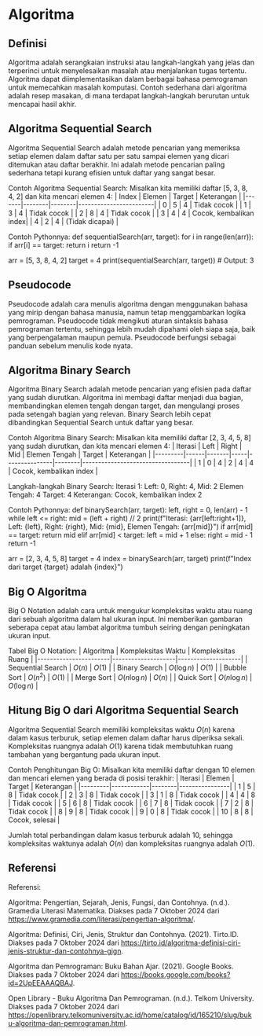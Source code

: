 # Algoritma
## Definisi
Algoritma adalah serangkaian instruksi atau langkah-langkah yang jelas dan terperinci untuk menyelesaikan masalah atau menjalankan tugas tertentu. Algoritma dapat diimplementasikan dalam berbagai bahasa pemrograman untuk memecahkan masalah komputasi. Contoh sederhana dari algoritma adalah resep masakan, di mana terdapat langkah-langkah berurutan untuk mencapai hasil akhir.

## Algoritma Sequential Search
Algoritma Sequential Search adalah metode pencarian yang memeriksa setiap elemen dalam daftar satu per satu sampai elemen yang dicari ditemukan atau daftar berakhir. Ini adalah metode pencarian paling sederhana tetapi kurang efisien untuk daftar yang sangat besar.

Contoh Algoritma Sequential Search: Misalkan kita memiliki daftar [5, 3, 8, 4, 2] dan kita mencari elemen 4:
| Index | Elemen | Target | Keterangan             |
|-------|--------|--------|------------------------|
| 0     | 5      | 4      | Tidak cocok            |
| 1     | 3      | 4      | Tidak cocok            |
| 2     | 8      | 4      | Tidak cocok            |
| 3     | 4      | 4      | Cocok, kembalikan index|
| 4     | 2      | 4      | (Tidak dicapai)        |

Contoh Pythonnya:
def sequentialSearch(arr, target):
    for i in range(len(arr)):
        if arr[i] == target:
            return i
    return -1

arr = [5, 3, 8, 4, 2]
target = 4
print(sequentialSearch(arr, target))  # Output: 3


## Pseudocode
Pseudocode adalah cara menulis algoritma dengan menggunakan bahasa yang mirip dengan bahasa manusia, namun tetap menggambarkan logika pemrograman. Pseudocode tidak mengikuti aturan sintaksis bahasa pemrograman tertentu, sehingga lebih mudah dipahami oleh siapa saja, baik yang berpengalaman maupun pemula. Pseudocode berfungsi sebagai panduan sebelum menulis kode nyata.

## Algoritma Binary Search
Algoritma Binary Search adalah metode pencarian yang efisien pada daftar yang sudah diurutkan. Algoritma ini membagi daftar menjadi dua bagian, membandingkan elemen tengah dengan target, dan mengulangi proses pada setengah bagian yang relevan. Binary Search lebih cepat dibandingkan Sequential Search untuk daftar yang besar.

Contoh Algoritma Binary Search: Misalkan kita memiliki daftar [2, 3, 4, 5, 8] yang sudah diurutkan, dan kita mencari elemen 4:
| Iterasi | Left | Right | Mid | Elemen Tengah | Target | Keterangan                       |
|---------|------|-------|-----|---------------|--------|----------------------------------|
| 1       | 0    | 4     | 2   | 4             | 4      | Cocok, kembalikan index          |

Langkah-langkah Binary Search:
Iterasi 1:
Left: 0, Right: 4, Mid: 2
Elemen Tengah: 4
Target: 4
Keterangan: Cocok, kembalikan index 2

Contoh Pythonnya:
def binarySearch(arr, target):
    left, right = 0, len(arr) - 1
    while left <= right:
        mid = (left + right) // 2
        print(f"Iterasi: {arr[left:right+1]}, Left: {left}, Right: {right}, Mid: {mid}, Elemen Tengah: {arr[mid]}")
        if arr[mid] == target:
            return mid
        elif arr[mid] < target:
            left = mid + 1
        else:
            right = mid - 1
    return -1

arr = [2, 3, 4, 5, 8]
target = 4
index = binarySearch(arr, target)
print(f"Index dari target {target} adalah {index}")



## Big O Algoritma
Big O Notation adalah cara untuk mengukur kompleksitas waktu atau ruang dari sebuah algoritma dalam hal ukuran input. Ini memberikan gambaran seberapa cepat atau lambat algoritma tumbuh seiring dengan peningkatan ukuran input.

Tabel Big O Notation:
| Algoritma             | Kompleksitas Waktu | Kompleksitas Ruang |
|-----------------------|--------------------|--------------------|
| Sequential Search     | $O(n)$             | $O(1)$             |
| Binary Search         | $O(\log n)$        | $O(1)$             |
| Bubble Sort           | $O(n^2)$           | $O(1)$             |
| Merge Sort            | $O(n \log n)$      | $O(n)$             |
| Quick Sort            | $O(n \log n)$      | $O(\log n)$        |

## Hitung Big O dari Algoritma Sequential Search
Algoritma Sequential Search memiliki kompleksitas waktu $O(n)$ karena dalam kasus terburuk, setiap elemen dalam daftar harus diperiksa sekali. Kompleksitas ruangnya adalah $O(1)$ karena tidak membutuhkan ruang tambahan yang bergantung pada ukuran input.

Contoh Penghitungan Big O: Misalkan kita memiliki daftar dengan 10 elemen dan mencari elemen yang berada di posisi terakhir:
| Iterasi | Elemen     | Target | Keterangan     |
|---------|------------|--------|----------------|
| 1       | 5          | 8      | Tidak cocok    |
| 2       | 3          | 8      | Tidak cocok    |
| 3       | 1          | 8      | Tidak cocok    |
| 4       | 4          | 8      | Tidak cocok    |
| 5       | 6          | 8      | Tidak cocok    |
| 6       | 7          | 8      | Tidak cocok    |
| 7       | 2          | 8      | Tidak cocok    |
| 8       | 9          | 8      | Tidak cocok    |
| 9       | 0          | 8      | Tidak cocok    |
| 10      | 8          | 8      | Cocok, selesai |

Jumlah total perbandingan dalam kasus terburuk adalah 10, sehingga kompleksitas waktunya adalah $O(n)$ dan kompleksitas ruangnya adalah $O(1)$.

## Referensi
Referensi:

Algoritma: Pengertian, Sejarah, Jenis, Fungsi, dan Contohnya. (n.d.). Gramedia Literasi Matematika. Diakses pada 7 Oktober 2024 dari https://www.gramedia.com/literasi/pengertian-algoritma/.

Algoritma: Definisi, Ciri, Jenis, Struktur dan Contohnya. (2021). Tirto.ID. Diakses pada 7 Oktober 2024 dari https://tirto.id/algoritma-definisi-ciri-jenis-struktur-dan-contohnya-gjgn.

Algoritma dan Pemrograman: Buku Bahan Ajar. (2021). Google Books. Diakses pada 7 Oktober 2024 dari https://books.google.com/books?id=2UpEEAAAQBAJ.

Open Library - Buku Algoritma Dan Pemrograman. (n.d.). Telkom University. Diakses pada 7 Oktober 2024 dari https://openlibrary.telkomuniversity.ac.id/home/catalog/id/165210/slug/buku-algoritma-dan-pemrograman.html.